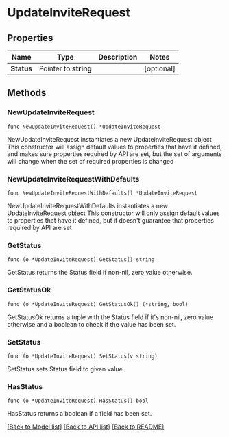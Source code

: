 # UpdateInviteRequest

## Properties

Name | Type | Description | Notes
------------ | ------------- | ------------- | -------------
**Status** | Pointer to **string** |  | [optional] 

## Methods

### NewUpdateInviteRequest

`func NewUpdateInviteRequest() *UpdateInviteRequest`

NewUpdateInviteRequest instantiates a new UpdateInviteRequest object
This constructor will assign default values to properties that have it defined,
and makes sure properties required by API are set, but the set of arguments
will change when the set of required properties is changed

### NewUpdateInviteRequestWithDefaults

`func NewUpdateInviteRequestWithDefaults() *UpdateInviteRequest`

NewUpdateInviteRequestWithDefaults instantiates a new UpdateInviteRequest object
This constructor will only assign default values to properties that have it defined,
but it doesn't guarantee that properties required by API are set

### GetStatus

`func (o *UpdateInviteRequest) GetStatus() string`

GetStatus returns the Status field if non-nil, zero value otherwise.

### GetStatusOk

`func (o *UpdateInviteRequest) GetStatusOk() (*string, bool)`

GetStatusOk returns a tuple with the Status field if it's non-nil, zero value otherwise
and a boolean to check if the value has been set.

### SetStatus

`func (o *UpdateInviteRequest) SetStatus(v string)`

SetStatus sets Status field to given value.

### HasStatus

`func (o *UpdateInviteRequest) HasStatus() bool`

HasStatus returns a boolean if a field has been set.


[[Back to Model list]](../README.md#documentation-for-models) [[Back to API list]](../README.md#documentation-for-api-endpoints) [[Back to README]](../README.md)


